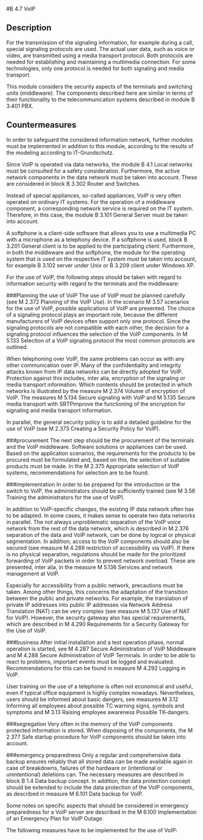 #B 4.7 VoIP
## Description 
For the transmission of the signaling information, for example during a call, special signaling protocols are used. The actual user data, such as voice or video, are transmitted using a media transport protocol. Both protocols are needed for establishing and maintaining a multimedia connection. For some technologies, only one protocol is needed for both signaling and media transport.

This module considers the security aspects of the terminals and switching units (middleware). The components described here are similar in terms of their functionality to the telecommunication systems described in module B 3.401 PBX.



## Countermeasures 
In order to safeguard the considered information network, further modules must be implemented in addition to this module, according to the results of the modeling according to IT-Grundschutz.

Since VoIP is operated via data networks, the module B 4.1 Local networks must be consulted for a safety consideration. Furthermore, the active network components in the data network must be taken into account. These are considered in block B 3.302 Router and Switches.

Instead of special appliances, so-called appliances, VoIP is very often operated on ordinary IT systems. For the operation of a middleware component, a corresponding network service is required on the IT system. Therefore, in this case, the module B 3.101 General Server must be taken into account.

A softphone is a client-side software that allows you to use a multimedia PC with a microphone as a telephony device. If a softphone is used, block B 3.201 General client is to be applied to the participating client. Furthermore, in both the middleware and the softphone, the module for the operating system that is used on the respective IT system must be taken into account, for example B 3.102 server under Unix or B 3.209 client under Windows XP.

For the use of VoIP, the following steps should be taken with regard to information security with regard to the terminals and the middleware:



###Planning the use of VoIP
The use of VoIP must be planned carefully (see M 2.372 Planning of the VoIP Use). In the scenario M 3.57 scenarios for the use of VoIP, possible applications of VoIP are presented. The choice of a signaling protocol plays an important role, because the different manufacturers of VoIP devices often support only one protocol. Since the signaling protocols are not compatible with each other, the decision for a signaling protocol influences the selection of the VoIP components. In M 5.133 Selection of a VoIP signaling protocol the most common protocols are outlined.

When telephoning over VoIP, the same problems can occur as with any other communication over IP. Many of the confidentiality and integrity attacks known from IP data networks can be directly adopted for VoIP. Protection against this includes, inter alia, encryption of the signaling or media transport information. Which contents should be protected in which networks is illustrated by the measure M 2.374 Volume of encryption of VoIP. The measures M 5.134 Secure signaling with VoIP and M 5.135 Secure media transport with SRTPimprove the functioning of the encryption for signaling and media transport information.

In parallel, the general security policy is to add a detailed guideline for the use of VoIP (see M 2.373 Creating a Security Policy for VoIP).



###procurement
The next step should be the procurement of the terminals and the VoIP middleware. Software solutions or appliances can be used. Based on the application scenarios, the requirements for the products to be procured must be formulated and, based on this, the selection of suitable products must be made. In the M 2.375 Appropriate selection of VoIP systems, recommendations for selection are to be found.



###implementation
In order to be prepared for the introduction or the switch to VoIP, the administrators should be sufficiently trained (see M 3.56 Training the administrators for the use of VoIP).

In addition to VoIP-specific changes, the existing IP data network often has to be adapted. In some cases, it makes sense to operate two data networks in parallel. The not always unproblematic separation of the VoIP voice network from the rest of the data network, which is described in M 2.376 separation of the data and VoIP network, can be done by logical or physical segmentation. In addition, access to the VoIP components should also be secured (see measure M 4.289 restriction of accessibility via VoIP). If there is no physical separation, regulations should be made for the prioritized forwarding of VoIP packets in order to prevent network overload. These are presented, inter alia, in the measure M 5.136 Services and network management at VoIP.

Especially for accessibility from a public network, precautions must be taken. Among other things, this concerns the adaptation of the transition between the public and private networks. For example, the translation of private IP addresses into public IP addresses via Network Address Translation (NAT) can be very complex (see measure M 5.137 Use of NAT for VoIP). However, the security gateway also has special requirements, which are described in M 4.290 Requirements for a Security Gateway for the Use of VoIP.



###business
After initial installation and a test operation phase, normal operation is started, see M 4.287 Secure Administration of VoIP Middleware and M 4.288 Secure Administration of VoIP Terminals. In order to be able to react to problems, important events must be logged and evaluated. Recommendations for this can be found in measure M 4.292 Logging in VoIP.

User training on the use of a telephone is often not economical and useful, even if typical office equipment is highly complex nowadays. Nevertheless, users should be informed about basic dangers, see measures M 3.12 Informing all employees about possible TC warning signs, symbols and symptoms and M 3.13 Raising employee awareness Possible TK-dangers.



###segregation
Very often in the memory of the VoIP components protected information is stored. When disposing of the components, the M 2.377 Safe startup procedure for VoIP components should be taken into account.



###emergency preparedness
Only a regular and comprehensive data backup ensures reliably that all stored data can be made available again in case of breakdowns, failures of the hardware or (intentional or unintentional) deletions can. The necessary measures are described in block B 1.4 Data backup concept. In addition, the data protection concept should be extended to include the data protection of the VoIP components, as described in measure M 6.101 Data backup for VoIP.

Some notes on specific aspects that should be considered in emergency preparedness for a VoIP server are described in the M 6.100 Implementation of an Emergency Plan for VoIP Outage.

The following measures have to be implemented for the use of VoIP:



